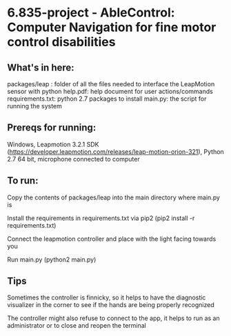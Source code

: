 # 6.835-project - AbleControl: Computer Navigation for fine motor control disabilities

## What's in here:
packages/leap : folder of all the files needed to interface the LeapMotion sensor with python
help.pdf: help document for user actions/commands
requirements.txt: python 2.7 packages to install
main.py: the script for running the system


## Prereqs for running: 
Windows, Leapmotion 3.2.1 SDK (https://developer.leapmotion.com/releases/leap-motion-orion-321), Python 2.7 64 bit, microphone connected to computer

## To run:
Copy the contents of packages/leap into the main directory where main.py is

Install the requirements in requirements.txt via pip2 (pip2 install -r requirements.txt)

Connect the leapmotion controller and place with the light facing towards you

Run main.py (python2 main.py)

## Tips
Sometimes the controller is finnicky, so it helps to have the diagnostic visualizer in the corner to see if the hands are being properly recognized

The controller might also refuse to connect to the app, it helps to run as an administrator or to close and reopen the terminal
